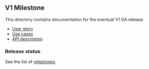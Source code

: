 ## V1 Milestone

This directory contains documentation for the eventual V1 GA release.

- [User story](./user-story.md)
- [Use cases](./use-cases.md)
- [API description](./api.md)

### Release status

See the list of [milestones](https://github.com/kubernetes-incubator/service-catalog/milestones?direction=desc&sort=due_date).

